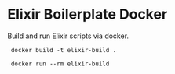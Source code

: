 # Elixir Boilerplate Docker

Build and run Elixir scripts via docker.

```
 docker build -t elixir-build .

 docker run --rm elixir-build
```
